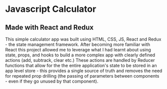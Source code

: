 # Javascript Calculator

## Made with React and Redux

This simple calculator app was built using HTML, CSS, JS, React and Redux - the state management framework. After becoming more familiar with React this project allowed me to leverage what I had learnt about using state, props, and hooks to build a more complex app with clearly defined actions (add, subtrack, clear etc.) These actions are handled by Reducer functions that allow for the the entire application's state to be stored in an app level store - this provides a single source of truth and removes the need for repeated prop drilling (the passing of parameters between components - even if they go unused by that component).